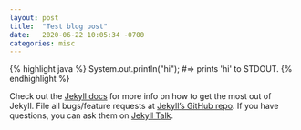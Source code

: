 ```yaml
---
layout: post
title:  "Test blog post"
date:   2020-06-22 10:05:34 -0700
categories: misc
---
```

{% highlight java %}
System.out.println("hi");
#=> prints 'hi' to STDOUT.
{% endhighlight %}

Check out the [Jekyll docs][jekyll-docs] for more info on how to get the most out of Jekyll. File all bugs/feature requests at [Jekyll’s GitHub repo][jekyll-gh]. If you have questions, you can ask them on [Jekyll Talk][jekyll-talk].

[jekyll-docs]: https://jekyllrb.com/docs/home
[jekyll-gh]:   https://github.com/jekyll/jekyll
[jekyll-talk]: https://talk.jekyllrb.com/
